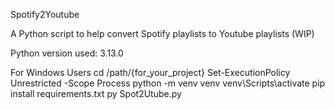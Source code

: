 Spotify2Youtube

A Python script to help convert Spotify playlists to Youtube playlists (WIP)

Python version used: 3.13.0

For Windows Users
cd /path/{for_your_project}
Set-ExecutionPolicy Unrestricted -Scope Process
python -m venv venv
venv\Scripts\activate
pip install requirements.txt
py Spot2Utube.py
